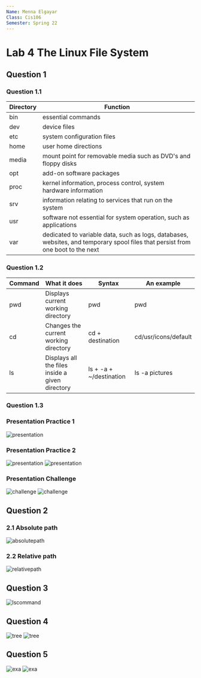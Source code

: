 ```yaml
---
Name: Menna Elgayar
Class: Cis106
Semester: Spring 22
---
```


# Lab 4 The Linux File System

## Question 1

### Question 1.1

| Directory | Function           |
|-----------|--------------------|
| bin       | essential commands |
| dev       | device files       |
| etc       | system configuration files |
| home      | user home directions |
| media     | mount point for removable media such as DVD's and floppy disks |
| opt       | add-on software packages |
| proc      | kernel information, process control, system hardware information |
| srv       | information relating to services that run on the system |
| usr       | software not essential for system operation, such as applications |
| var       | dedicated to variable data, such as logs, databases, websites, and temporary spool files that persist from one boot to the next |

### Question 1.2

| Command | What it does | Syntax | An example |
|---------|--------------|--------|------------|
|   pwd   | Displays current working directory |pwd| pwd |
|   cd    | Changes the current working directory |cd + destination | cd/usr/icons/default |
|   ls    | Displays all the files inside a given directory |ls + -a + ~/destination | ls -a  pictures |

### Question 1.3 

### Presentation Practice 1
![presentation](presentation%20pactice1.png)

### Presentation Practice 2
![presentation](presentation%20practice2.1.png)
![presentation](presentation%20practice2.2png.png)

### Presentation Challenge

![challenge](challenge1.1.png)
![challenge](challenge1.2.png)

## Question 2

### 2.1 Absolute path
![absolutepath](question2.1.png)

### 2.2 Relative path
![relativepath](guestion2.2.png)

## Question 3
![lscommand](question3.png)

## Question 4

![tree](question4.1.png)
![tree](question4.2.png)

## Question 5
![exa](question5.1.png)
![exa](question5.2.png)





